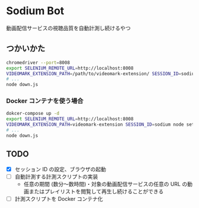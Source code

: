 # Sodium Bot

動画配信サービスの視聴品質を自動計測し続けるやつ

## つかいかた

```sh
chromedriver --port=8008
export SELENIUM_REMOTE_URL=http://localhost:8008
VIDEOMARK_EXTENSION_PATH=/path/to/videomark-extension/ SESSION_ID=sodium node setup.js
# ...
node down.js
```

### Docker コンテナを使う場合

```sh
dokcer-compose up -d
export SELENIUM_REMOTE_URL=http://localhost:8008
VIDEOMARK_EXTENSION_PATH=videomark-extension SESSION_ID=sodium node setup.js
# ...
node down.js
```

## TODO

- [x] セッション ID の設定、ブラウザの起動
- [ ] 自動計測する計測スクリプトの実装
  - 任意の期間 (数分〜数時間)・対象の動画配信サービスの任意の URL の動画またはプレイリストを閲覧して再生し続けることができる
- [ ] 計測スクリプトを Docker コンテナ化
